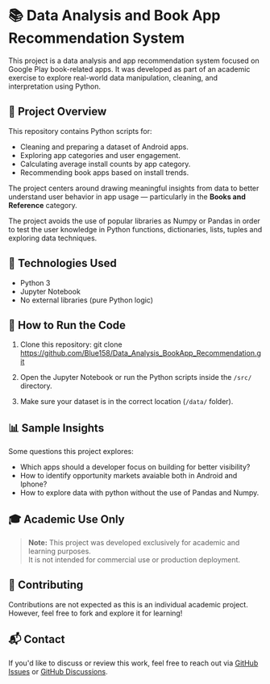 # 📚 Data Analysis and Book App Recommendation System

This project is a data analysis and app recommendation system focused on Google Play book-related apps. 
It was developed as part of an academic exercise to explore real-world data manipulation, cleaning, and interpretation using Python.

## 🚀 Project Overview

This repository contains Python scripts for:

- Cleaning and preparing a dataset of Android apps.
- Exploring app categories and user engagement.
- Calculating average install counts by app category.
- Recommending book apps based on install trends.

The project centers around drawing meaningful insights from data to better understand user behavior in app usage 
— particularly in the **Books and Reference** category.

The project avoids the use of popular libraries as Numpy or Pandas in order to test the user knowledge in Python functions, dictionaries,
lists, tuples and exploring data techniques.

## 🧠 Technologies Used

- Python 3
- Jupyter Notebook
- No external libraries (pure Python logic)

## 📌 How to Run the Code

1. Clone this repository:
git clone https://github.com/Blue158/Data_Analysis_BookApp_Recommendation.git

2. Open the Jupyter Notebook or run the Python scripts inside the `/src/` directory.

3. Make sure your dataset is in the correct location (`/data/` folder).

## 📊 Sample Insights

Some questions this project explores:

- Which apps should a developer focus on building for better visibility? 
- How to identify opportunity markets avaiable both in Android and Iphone?
- How to explore data with python without the use of Pandas and Numpy.

## 🎓 Academic Use Only

> **Note:** This project was developed exclusively for academic and learning purposes.  
> It is not intended for commercial use or production deployment.

## 🤝 Contributing

Contributions are not expected as this is an individual academic project. However, feel free to fork and explore it for learning!

## 📬 Contact

If you'd like to discuss or review this work, feel free to reach out via [GitHub Issues](https://github.com/Blue158/Data_Analysis_BookApp_Recommendation/issues) or [GitHub Discussions](https://github.com/Blue158/Data_Analysis_BookApp_Recommendation/discussions).
